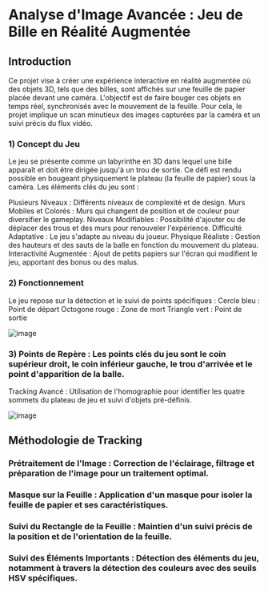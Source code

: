 # Analyse d'Image Avancée : Jeu de Bille en Réalité Augmentée

## Introduction
Ce projet vise à créer une expérience interactive en réalité augmentée où des objets 3D, tels que des billes, sont affichés sur une feuille de papier placée devant une caméra. L'objectif est de faire bouger ces objets en temps réel, synchronisés avec le mouvement de la feuille. Pour cela, le projet implique un scan minutieux des images capturées par la caméra et un suivi précis du flux vidéo.

### 1) Concept du Jeu
Le jeu se présente comme un labyrinthe en 3D dans lequel une bille apparaît et doit être dirigée jusqu'à un trou de sortie. Ce défi est rendu possible en bougeant physiquement le plateau (la feuille de papier) sous la caméra. Les éléments clés du jeu sont :

Plusieurs Niveaux : Différents niveaux de complexité et de design.
Murs Mobiles et Colorés : Murs qui changent de position et de couleur pour diversifier le gameplay.
Niveaux Modifiables : Possibilité d'ajouter ou de déplacer des trous et des murs pour renouveler l'expérience.
Difficulté Adaptative : Le jeu s'adapte au niveau du joueur.
Physique Réaliste : Gestion des hauteurs et des sauts de la balle en fonction du mouvement du plateau.
Interactivité Augmentée : Ajout de petits papiers sur l'écran qui modifient le jeu, apportant des bonus ou des malus.

### 2) Fonctionnement
Le jeu repose sur la détection et le suivi de points spécifiques :
Cercle bleu : Point de départ
Octogone rouge : Zone de mort
Triangle vert : Point de sortie

![image](https://github.com/Jhinslain/AIA/assets/152390192/c3ef79ad-41c6-4045-bf67-1d831d69d1e4)

### 3) Points de Repère : Les points clés du jeu sont le coin supérieur droit, le coin inférieur gauche, le trou d'arrivée et le point d'apparition de la balle.
Tracking Avancé : Utilisation de l'homographie pour identifier les quatre sommets du plateau de jeu et suivi d'objets pré-définis.

![image](https://github.com/Jhinslain/AIA/assets/152390192/b0cfd9b8-9b34-4c76-b099-cca2740bd407)

## Méthodologie de Tracking

### Prétraitement de l'Image : Correction de l'éclairage, filtrage et préparation de l'image pour un traitement optimal.
### Masque sur la Feuille : Application d'un masque pour isoler la feuille de papier et ses caractéristiques.
### Suivi du Rectangle de la Feuille : Maintien d'un suivi précis de la position et de l'orientation de la feuille.
### Suivi des Éléments Importants : Détection des éléments du jeu, notamment à travers la détection des couleurs avec des seuils HSV spécifiques.
